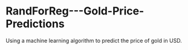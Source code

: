 # RandForReg---Gold-Price-Predictions
Using a machine learning algorithm to predict the price of gold in USD. 

